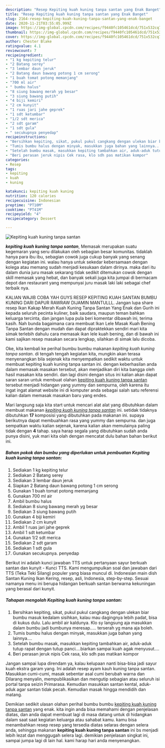```yaml
---
description: "Resep Kepiting kuah kuning tanpa santan yang Enak Banget"
title: "Resep Kepiting kuah kuning tanpa santan yang Enak Banget"
slug: 2164-resep-kepiting-kuah-kuning-tanpa-santan-yang-enak-banget
date: 2020-11-21T03:55:05.999Z
image: https://img-global.cpcdn.com/recipes/f9440fc105461dcd/751x532cq70/kepiting-kuah-kuning-tanpa-santan-foto-resep-utama.jpg
thumbnail: https://img-global.cpcdn.com/recipes/f9440fc105461dcd/751x532cq70/kepiting-kuah-kuning-tanpa-santan-foto-resep-utama.jpg
cover: https://img-global.cpcdn.com/recipes/f9440fc105461dcd/751x532cq70/kepiting-kuah-kuning-tanpa-santan-foto-resep-utama.jpg
author: Chester Blake
ratingvalue: 4.1
reviewcount: 7
recipeingredient:
- "1 kg kepiting telur"
- "2 Batang serey"
- "3 lembar daun jeruk"
- "2 Batang daun bawang potong 1 cm serong"
- "1 buah tomat potong memanjang"
- "700 ml air"
- " bumbu halus"
- "8 siung bawang merah yg besar"
- "3 siung bawang putih"
- "4 biji kemiri"
- "2 cm kunyit"
- "1 ruas jari jahe geprek"
- "1 sdt ketumbar"
- "1/2 sdt merica"
- "2 sdt garam"
- "1 sdt gula"
- " secukupnya penyedap"
recipeinstructions:
- "Bersihkan kepiting, sikat, pukul pukul cangkang dengan ulekan biar bumbu masuk kedalam sisihkan, kalau mau dagingnya lebih padat, bisa di kukus dulu. Lalu ambil air kaldunya. Klo sy langsung aja masukkan dalam bumbu jadi bumbunya meresap..... terserah yg mana aja boleh."
- "Tumis bumbu halus dengan minyak, masukkan juga bahan yang lainnya...."
- "Setelah bumbu masak, masukkan kepiting tambahkan air, aduk-aduk tutup rapat dengan tutup panci....biarkan sampai kuah agak menyusut...."
- "Beri perasan jeruk nipis Cek rasa, klo sdh pas matikan kompor"
categories:
- Resep
tags:
- kepiting
- kuah
- kuning

katakunci: kepiting kuah kuning 
nutrition: 120 calories
recipecuisine: Indonesian
preptime: "PT10M"
cooktime: "PT41M"
recipeyield: "4"
recipecategory: Dessert

---
```



![Kepiting kuah kuning tanpa santan](https://img-global.cpcdn.com/recipes/f9440fc105461dcd/751x532cq70/kepiting-kuah-kuning-tanpa-santan-foto-resep-utama.jpg)

<b><i>kepiting kuah kuning tanpa santan</i></b>, Memasak merupakan suatu kegemaran yang seru dilakukan oleh sebagian besar komunitas. tidaklah hanya para ibu ibu, sebagian cowok juga cukup banyak yang senang dengan kegiatan ini. walau hanya untuk sekedar kebersamaan dengan kolega atau memang sudah menjadi kesukaan dalam dirinya. maka dari itu dalam dunia juru masak sekarang tidak sedikit ditemukan cowok dengan skill memasak yang hebat, dan banyak sekali juga kita jumpai di bermacam depot dan restaurant yang mempunyai juru masak laki laki sebagai chef terbaik nya.

KALIAN WAJIB COBA YAH GUYS RESEP KEPITING KUAH SANTAN BUMBU KUNING DARI DAPUR RAWRAW DIJAMIN MANTULLL. Jangan lupa share resep Ikan Kakap Merah Kuah Kuning Tanpa Santan Yang Enak dan Gurih ini kepada seluruh pecinta kuliner, baik saudara, maupun teman bahkan keluarga tercinta, dan jangan lupa pula beri komentar dibawah ini, terima kasih. Nah bunda bagaimana cara membuat Ikan Lele Masak Kuah Bening Tanpa Santan dengan mudah dan dapat dipraktekkan sendiri mari kita simak terlebih dahulu cara memasak ikan lele kuah bening, dan di bawah ini kami sajikan resep masakan secara lengkap, silahkan di simak lalu dicoba.

Oke, kita kembali ke perihal bumbu bumbu makanan <i>kepiting kuah kuning tanpa santan</i>. di tengah tengah kegiatan kita, mungkin akan terasa menyenangkan bila sejenak kita menyempatkan sedikit waktu untuk membuat kepiting kuah kuning tanpa santan ini. dengan keberhasilan anda dalam memasak masakan tersebut, akan menjadikan diri kita bangga oleh hasil masakan kita sendiri. dan lagi disini dengan situs ini kalian akan dapat saran saran untuk membuat olahan <u>kepiting kuah kuning tanpa santan</u> tersebut menjadi hidangan yang yummy dan sempurna, oleh karena itu ingat ingat alamat website ini di komputer anda sebagai salah satu referensi kalian dalam memasak masakan baru yang endes.


Mari langsung saja kita start untuk mencari alat alat yang dibutuhkan dalam membuat makanan <u><i>kepiting kuah kuning tanpa santan</i></u> ini. setidak tidaknya dibutuhkan <b>17</b> komposisi yang dibutuhkan pada makanan ini. supaya berikutnya dapat membuahkan rasa yang yummy dan sempurna. dan juga sempatkan waktu kalian sejenak, karena kalian akan memulainya paling tidak dengan <b>4</b> tahap. saya harap segala yang dibutuhkan sudah anda punya disini, yuk mari kita olah dengan mencatat dulu bahan bahan berikut ini.

<!--inarticleads1-->

##### Bahan pokok dan bumbu yang diperlukan untuk pembuatan Kepiting kuah kuning tanpa santan:

1. Sediakan 1 kg kepiting telur
1. Sediakan 2 Batang serey
1. Sediakan 3 lembar daun jeruk
1. Siapkan 2 Batang daun bawang potong 1 cm serong
1. Gunakan 1 buah tomat potong memanjang
1. Gunakan 700 ml air
1. Ambil  bumbu halus
1. Sediakan 8 siung bawang merah yg besar
1. Sediakan 3 siung bawang putih
1. Gunakan 4 biji kemiri
1. Sediakan 2 cm kunyit
1. Ambil 1 ruas jari jahe geprek
1. Ambil 1 sdt ketumbar
1. Gunakan 1/2 sdt merica
1. Sediakan 2 sdt garam
1. Sediakan 1 sdt gula
1. Gunakan  secukupnya. penyedap


Berikut ini adalah kunci jawaban TTS untuk pertanyaan sayur berkuah santan dan kunyit - Kunci TTS. Kami mengumpulkan soal dan jawaban dari TTS (Teka Teki Silang) populer yang biasa muncul di. Indonesian main dish Santan Kuning Ikan Kering, resep, asli, Indonesia, step-by-step. Sesuai namanya menu ini berupa hidangan berkuah santan berwarna kekuningan yang berasal dari kunyit. 

<!--inarticleads2-->

##### Tahapan mengolah Kepiting kuah kuning tanpa santan:

1. Bersihkan kepiting, sikat, pukul pukul cangkang dengan ulekan biar bumbu masuk kedalam sisihkan, kalau mau dagingnya lebih padat, bisa di kukus dulu. Lalu ambil air kaldunya. Klo sy langsung aja masukkan dalam bumbu jadi bumbunya meresap..... terserah yg mana aja boleh.
1. Tumis bumbu halus dengan minyak, masukkan juga bahan yang lainnya....
1. Setelah bumbu masak, masukkan kepiting tambahkan air, aduk-aduk tutup rapat dengan tutup panci....biarkan sampai kuah agak menyusut....
1. Beri perasan jeruk nipis Cek rasa, klo sdh pas matikan kompor


Jangan sampai lupa direndam ya, kalau kelupaan nanti bisa-bisa jadi sayur kuah ekstra garam yang. Ini adalah resep ayam kauh kuning tanpa santan. Masukkan cumi-cumi, masak sebentar asal cumi berubah warna dan Dilarang menyalin, mempublikasikan dan mengutip sebagian atau seluruh isi portal tanpa seizin Primarasa. Kemudian masukkan santan kental, aduk-aduk agar santan tidak pecah. Kemudian masak hingga mendidih dan matang. 

Demikian sedikit ulasan olahan perihal bumbu bumbu <u>kepiting kuah kuning tanpa santan</u> yang enak. kita ingin anda bisa memahami dengan penjelasan diatas, dan anda dapat membuat lagi di masa datang untuk di hidangkan dalam saat saat kegiatan keluarga atau sahabat kamu. kamu bisa menambahkan resep resep yang tersedia diatas selaras dengan selera anda, sehingga makanan <b>kepiting kuah kuning tanpa santan</b> ini bs menjadi lebih lezat dan menggugah selera lagi. demikian penjelasan singkat ini, sampai jumpa lagi di lain hal. kami harap hari anda menyenangkan.
